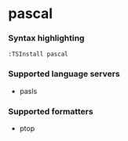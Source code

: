 <!--- THIS DOCUMENT IS AUTOMATICALLY GENERATED, DON'T EDIT IT -->
# pascal

### Syntax highlighting

```vim
:TSInstall pascal
```

### Supported language servers

- pasls

### Supported formatters

- ptop
